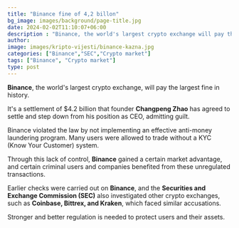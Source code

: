 ```yaml
---
title: "Binance fine of 4,2 billon"
bg_image: images/background/page-title.jpg
date: 2024-02-02T11:10:07+06:00
description : "Binance, the world's largest crypto exchange will pay the largest fine in history"
author: 
image: images/kripto-vijesti/binance-kazna.jpg
categories: ["Binance","SEC","Crypto market"]
tags: ["Binance", "Crypto market"]
type: post
---
```

 
**Binance**, the world's largest crypto exchange, will pay the largest fine in history.

It's a settlement of $4.2 billion that founder **Changpeng Zhao** has agreed to settle and step down from his position as CEO, admitting guilt.

Binance violated the law by not implementing an effective anti-money laundering program.
Many users were allowed to trade without a KYC (Know Your Customer) system.

Through this lack of control, **Binance** gained a certain market advantage, and certain criminal users and companies benefited from these unregulated transactions.

Earlier checks were carried out on **Binance**, and the **Securities and Exchange Commission (SEC)** also investigated other crypto exchanges, such as **Coinbase, Bittrex, and Kraken**, which faced similar accusations. 

Stronger and better regulation is needed to protect users and their assets.





